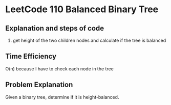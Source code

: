 # LeetCode 110 Balanced Binary Tree
## Explanation and steps of code  
1) get height of the two children nodes and calculate if the tree is balanced

## Time Efficiency  
O(n) because I have to check each node in the tree

## Problem Explanation  
Given a binary tree, determine if it is height-balanced.
